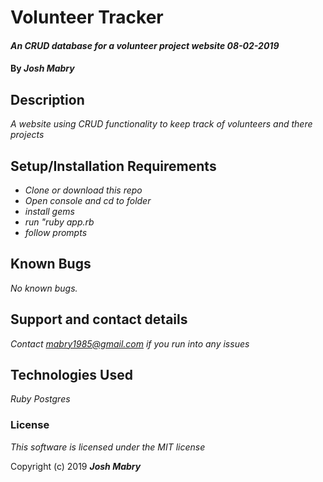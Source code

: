 # Volunteer Tracker

#### _An CRUD database for a volunteer project website 08-02-2019_

#### By _**Josh Mabry**_

## Description

_A website using CRUD functionality to keep track of volunteers and there projects_

## Setup/Installation Requirements

* _Clone or download this repo_
* _Open console and cd to folder_
* _install gems_
* _run "ruby app.rb_
* _follow prompts_


## Known Bugs

_No known bugs._

## Support and contact details

_Contact mabry1985@gmail.com if you run into any issues_

## Technologies Used

_Ruby_
_Postgres_

### License

*This software is licensed under the MIT license*

Copyright (c) 2019 **_Josh Mabry_**
